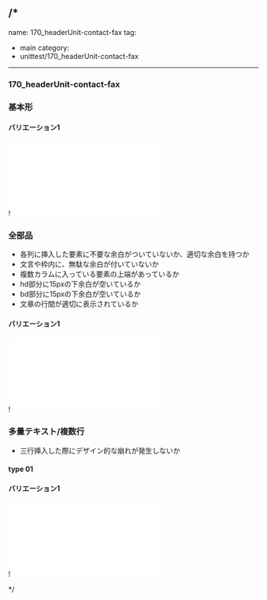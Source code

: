 /*
---
name: 170_headerUnit-contact-fax
tag:
  - main
category:
  - unittest/170_headerUnit-contact-fax
---

### 170_headerUnit-contact-fax
### 基本形

#### バリエーション1

!![170_headerUnit-contact-fax_01basic_1.html](./html/170_headerUnit-contact-fax/170_headerUnit-contact-fax_01basic_1.html)

### 全部品
- 各列に挿入した要素に不要な余白がついていないか、適切な余白を持つか
- 文言や枠内に、無駄な余白が付いていないか
- 複数カラムに入っている要素の上端があっているか
- hd部分に15pxの下余白が空いているか
- bd部分に15pxの下余白が空いているか
- 文章の行間が適切に表示されているか

#### バリエーション1

!![170_headerUnit-contact-fax_02all_1.html](./html/170_headerUnit-contact-fax/170_headerUnit-contact-fax_02all_1.html)

### 多量テキスト/複数行
- 三行挿入した際にデザイン的な崩れが発生しないか

#### type 01
#### バリエーション1

!![170_headerUnit-contact-fax_d03manyText_01_1.html](./html/170_headerUnit-contact-fax/170_headerUnit-contact-fax_d03manyText_01_1.html)

*/
